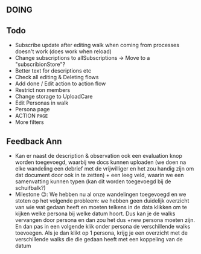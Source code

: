 ## DOING


## Todo
- Subscribe update after editing walk when coming from processes doesn't work (does work when reload)
- Change subscriptions to allSubscriptions -> Move to a "subscribionStore"?
- Better text for descriptions etc
- Check all editing & Deleting flows
- Add done / Edit action to action flow
- Restrict non members
- Change storage to UploadCare
- Edit Personas in walk
- Persona page
- ACTION `PAGE`
- More filters

## Feedback Ann
- Kan er naast de description & observation ook een evaluation knop worden toegevoegd, waarbij we docs kunnen uploaden (we doen na elke wandeling een debrief met de vrijwilliger en het zou handig zijn om dat document door ook in te zetten) + een leeg veld, waarin we een samenvatting kunnen typen (kan dit worden toegevoegd bij de schuifbalk?)
- Milestone 😉: We hebben nu al onze wandelingen toegevoegd en we stoten op het volgende probleem: we hebben geen duidelijk overzicht van wie wat gedaan heeft en moeten telkens in de data klikken om te kijken welke persona bij welke datum hoort. Dus kan je de walks vervangen door persona en dan zou het dus +new persona moeten zijn. En dan pas in een volgende klik onder persona de verschillende walks toevoegen. Als je dan klikt op 1 persona, krijg je een overzicht met de verschillende walks die die gedaan heeft met een koppeling van de datum


